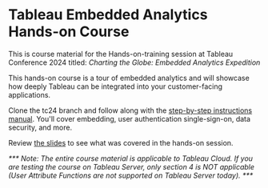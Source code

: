 # Tableau Embedded Analytics Hands-on Course

This is course material for the Hands-on-training session at Tableau Conference 2024 titled:  <i>Charting the Globe: Embedded Analytics Expedition</i>

This hands-on course is a tour of embedded analytics and will showcase how deeply Tableau can be integrated into your customer-facing applications. 

Clone the tc24 branch and follow along with the <a href="https://github.com/tableau/emb-hot-ca-v3/blob/tc24/TC24-embedding-instructions-manual.pdf">step-by-step instructions manual</a>. You'll cover embedding, user authentication single-sign-on, data security, and more.

Review <a href="https://github.com/tableau/emb-hot-ca-v3/blob/tc24/TC24-embedding-expedition-slides.pdf">the slides</a> to see what was covered in the hands-on session.


<i>*** Note: The entire course material is applicable to Tableau Cloud. If you are testing the course on Tableau Server, only section 4 is NOT applicable (User Attribute Functions are not supported on Tableau Server today). ***</i>
